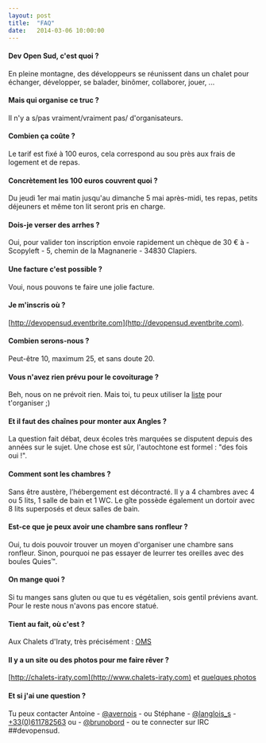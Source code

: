 ```yaml
---
layout: post
title:  "FAQ"
date:   2014-03-06 10:00:00
---
```

#### Dev Open Sud, c'est quoi ?
En pleine montagne, des développeurs se réunissent dans un chalet pour échanger, développer, se balader, binômer, collaborer, jouer, ...

#### Mais qui organise ce truc ?
Il n'y a s/pas vraiment/vraiment pas/ d'organisateurs.

#### Combien ça coûte ?
Le tarif est fixé à 100 euros, cela correspond au sou près aux frais de logement et de repas.

#### Concrètement les 100 euros couvrent quoi ?
Du jeudi 1er mai matin jusqu'au dimanche 5 mai après-midi, tes repas, petits déjeuners et même ton lit seront pris en charge.

#### Dois-je verser des arrhes ?
Oui, pour valider ton inscription envoie rapidement un chèque de 30 € à - Scopyleft - 5, chemin de la Magnanerie - 34830 Clapiers.

#### Une facture c'est possible ?
Voui, nous pouvons te faire une jolie facture.

#### Je m'inscris où ?
[http://devopensud.eventbrite.com](http://devopensud.eventbrite.com).

#### Combien serons-nous ?
Peut-être 10, maximum 25, et sans doute 20.

#### Vous n'avez rien prévu pour le covoiturage ?
Beh, nous on ne prévoit rien. Mais toi, tu peux utiliser la [liste](mailto:devopensud@librelist.com) pour t'organiser ;)

#### Et il faut des chaînes pour monter aux Angles ?
La question fait débat, deux écoles très marquées se disputent depuis des années sur le sujet. Une chose est sûr, l'autochtone est formel : "des fois oui !".

#### Comment sont les chambres ?
Sans être austère, l’hébergement est décontracté. Il y a 4 chambres avec 4 ou 5 lits, 1 salle de bain et 1 WC. Le gîte possède également un dortoir avec 8 lits superposés et deux salles de bain.

#### Est-ce que je peux avoir une chambre sans ronfleur ?
Oui, tu dois pouvoir trouver un moyen d'organiser une chambre sans ronfleur. Sinon, pourquoi ne pas essayer de leurrer tes oreilles avec des boules Quies™.

#### On mange quoi ?
Si tu manges sans gluten ou que tu es végétalien, sois gentil préviens avant. Pour le reste nous n'avons pas encore statué.

#### Tient au fait, où c'est ?
Aux Chalets d'Iraty, très précisément : [OMS](http://www.openstreetmap.org/#map=17/43.03726/-1.02744)

#### Il y a un site ou des photos pour me faire rêver ?
[http://chalets-iraty.com](http://www.chalets-iraty.com) et [quelques photos](https://duckduckgo.com/?q=%22chalets+d%27iraty%22+!gi)

#### Et si j'ai une question ?
Tu peux contacter Antoine - [@avernois](http://twitter.com/avernois) - ou Stéphane - [@langlois_s](http://twitter.com/langlois_s) - [+33(0)611782563](tel:+33611782563) ou - [@brunobord](http://twitter.com/brunobord) - ou te connecter sur IRC ##devopensud.
